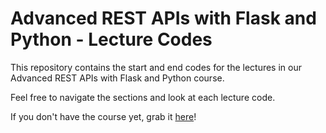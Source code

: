 # Advanced REST APIs with Flask and Python - Lecture Codes

This repository contains the start and end codes for the lectures in our Advanced REST APIs with Flask and Python course.

Feel free to navigate the sections and look at each lecture code.

If you don't have the course yet, grab it [here](https://www.udemy.com/course/advanced-rest-apis-flask-python/?referralCode=D28AB09F906C0F03CA8B)!
